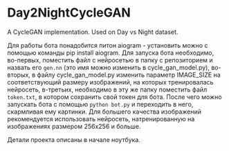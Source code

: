 # Day2NightCycleGAN
A CycleGAN implementation. Used on Day vs Night dataset.

Для работы бота понадобится питон aiogram - установить можно с помощью команды pip install aiogram.
Для запуска бота необходимо, во-первых, поместить файл с нейросетью в папку с репозиторием и назвать его `gen.nn` (это имя можно изменить в cycle_gan_model.py), во-вторых, в файлу cycle_gan_model.py изменить параметр IMAGE_SIZE на соответствующий размеру изображений, на которых тренировалась нейросеть, в-третьих, необходимо в эту же папку поместить файл `token.txt`, в котором сохранить свой токен для бота. После чего можно запускать бота с помощью `python bot.py` и переходить в него, скармливая ему картинки. Для большего качества изображений рекомендуется использовать нейросеть, натренированную на изображениях размером 256х256 и больше.

Детали проекта описаны в начале ноутбука.
